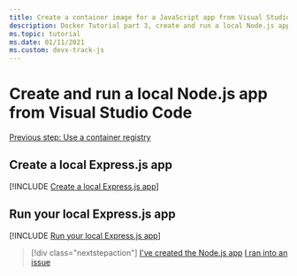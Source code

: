 ```yaml
---
title: Create a container image for a JavaScript app from Visual Studio Code
description: Docker Tutorial part 3, create and run a local Node.js app
ms.topic: tutorial
ms.date: 01/11/2021
ms.custom: devx-track-js
---
```


# Create and run a local Node.js app from Visual Studio Code

[Previous step: Use a container registry](tutorial-vscode-docker-node-02.md)

## Create a local Express.js app

[!INCLUDE [Create a local Express.js app](../../includes/create-node-app.md)]

## Run your local Express.js app

[!INCLUDE [Run your local Express.js app](../../includes/run-node-app.md)]

> [!div class="nextstepaction"]
> [I've created the  Node.js app](tutorial-vscode-docker-node-04.md) [I ran into an issue](https://www.research.net/r/PWZWZ52?tutorial=node-deployment-azureappservice&step=create-app)
